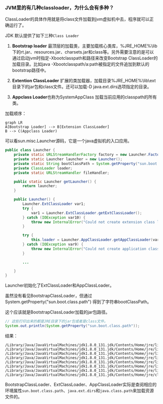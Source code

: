 ### JVM里的有几种classloader，为什么会有多种？

ClassLoader的具体作用就是将class文件加载到jvm虚拟机中去，程序就可以正确运行了。

JDK 默认提供了如下三种`Class Loader`

1.  **Bootstrap loader**  最顶层的加载类，主要加载核心类库，%JRE_HOME%\lib下的rt.jar、resources.jar、charsets.jar和class等。另外需要注意的是可以通过启动jvm时指定-Xbootclasspath和路径来改变Bootstrap ClassLoader的加载目录。比如java -Xbootclasspath/a:path被指定的文件追加到默认的bootstrap路径中。

2. **Extention ClassLoader** 扩展的类加载器，加载目录%JRE_HOME%\lib\ext目录下的jar包和class文件。还可以加载-D java.ext.dirs选项指定的目录。
3. **Appclass Loader**也称为SystemAppClass 加载当前应用的classpath的所有类。



加载顺序：

```mermaid
graph LR
A[Bootstrap Loader] --> B[Extension ClassLoader]
B --> C(Appclass Loader)
```



可以看sun.misc.Launcher源码，它是一个java虚拟机的入口应用。

```java
public class Launcher {
    private static URLStreamHandlerFactory factory = new Launcher.Factory();
    private static Launcher launcher = new Launcher();
    private static String bootClassPath = System.getProperty("sun.boot.class.path");
    private ClassLoader loader;
    private static URLStreamHandler fileHandler;

    public static Launcher getLauncher() {
        return launcher;
    }

    public Launcher() {
        Launcher.ExtClassLoader var1;
        try {
            var1 = Launcher.ExtClassLoader.getExtClassLoader();
        } catch (IOException var10) {
            throw new InternalError("Could not create extension class loader", var10);
        }

        try {
            this.loader = Launcher.AppClassLoader.getAppClassLoader(var1);
        } catch (IOException var9) {
            throw new InternalError("Could not create application class loader", var9);
        }

        ...

    }
}
```

Launcher初始化了ExtClassLoader和AppClassLoader。

虽然没有看见BootstrapClassLoader，但通过System.getProperty("sun.boot.class.path") 得到了字符串bootClassPath。

这个应该就是BootstrapClassLoader加载的jar包路径。

```java
// 这些打印出来的都是JRE目录下的jar包或者是class文件。
System.out.println(System.getProperty("sun.boot.class.path"));
```

结果：

```
/Library/Java/JavaVirtualMachines/jdk1.8.0_131.jdk/Contents/Home/jre/lib/resources.jar:
/Library/Java/JavaVirtualMachines/jdk1.8.0_131.jdk/Contents/Home/jre/lib/rt.jar:
/Library/Java/JavaVirtualMachines/jdk1.8.0_131.jdk/Contents/Home/jre/lib/sunrsasign.jar:
/Library/Java/JavaVirtualMachines/jdk1.8.0_131.jdk/Contents/Home/jre/lib/jsse.jar:
/Library/Java/JavaVirtualMachines/jdk1.8.0_131.jdk/Contents/Home/jre/lib/jce.jar:
/Library/Java/JavaVirtualMachines/jdk1.8.0_131.jdk/Contents/Home/jre/lib/charsets.jar:
/Library/Java/JavaVirtualMachines/jdk1.8.0_131.jdk/Contents/Home/jre/lib/jfr.jar:
/Library/Java/JavaVirtualMachines/jdk1.8.0_131.jdk/Contents/Home/jre/classes
```

BootstrapClassLoader、ExtClassLoader、AppClassLoader实际是查阅相应的环境属性`sun.boot.class.path`、`java.ext.dirs`和`java.class.path`来加载资源文件的。